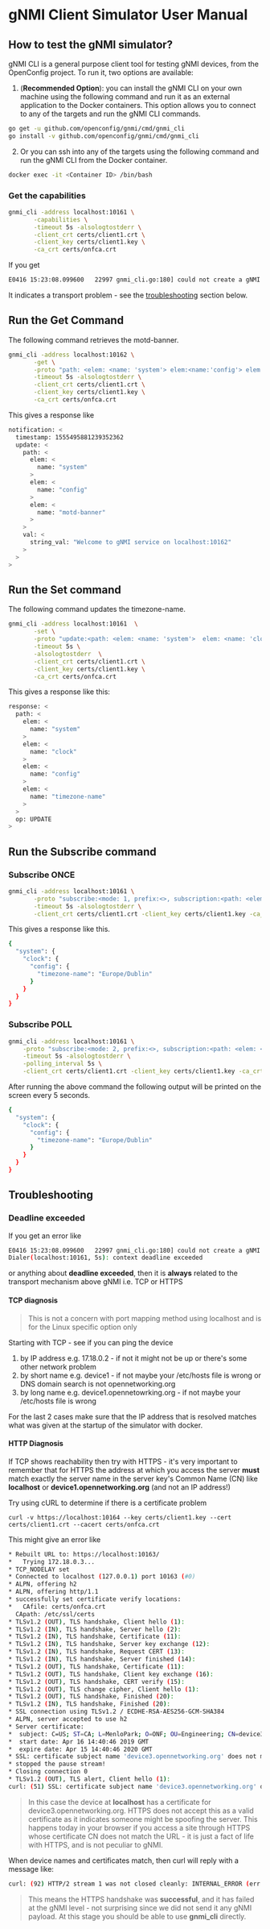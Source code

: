 # gNMI Client Simulator User Manual

## How to test the gNMI simulator? 

gNMI CLI is a general purpose client tool for testing gNMI devices, from
the OpenConfig project.
To run it, two options are available:

1. (**Recommended Option**): you can install the gNMI CLI on your own machine using the following command and run it as an external application to the Docker containers. This option allows you to connect to any of the targets and run the gNMI CLI commands. 
```bash
go get -u github.com/openconfig/gnmi/cmd/gnmi_cli
go install -v github.com/openconfig/gnmi/cmd/gnmi_cli
```
2. Or you can ssh into any of the targets using the following command and run 
the gNMI CLI from the Docker container. 
```bash
docker exec -it <Container ID> /bin/bash
```

### Get the capabilities
```bash
gnmi_cli -address localhost:10161 \
       -capabilities \
       -timeout 5s -alsologtostderr \
       -client_crt certs/client1.crt \
       -client_key certs/client1.key \
       -ca_crt certs/onfca.crt
```

If you get
```bash
E0416 15:23:08.099600   22997 gnmi_cli.go:180] could not create a gNMI client: Dialer(localhost:10161, 5s): context deadline exceeded
```
It indicates a transport problem - see the [troubleshooting](#deadline-exceeded) section below.

## Run the Get Command
The following command retrieves the motd-banner.
```bash
gnmi_cli -address localhost:10162 \
       -get \
       -proto "path: <elem: <name: 'system'> elem:<name:'config'> elem: <name: 'motd-banner'>>" \
       -timeout 5s -alsologtostderr \
       -client_crt certs/client1.crt \
       -client_key certs/client1.key \
       -ca_crt certs/onfca.crt
```

This gives a response like
```bash
notification: <
  timestamp: 1555495881239352362
  update: <
    path: <
      elem: <
        name: "system"
      >
      elem: <
        name: "config"
      >
      elem: <
        name: "motd-banner"
      >
    >
    val: <
      string_val: "Welcome to gNMI service on localhost:10162"
    >
  >
>
```

## Run the Set command
The following command updates the timezone-name.  
```bash
gnmi_cli -address localhost:10161  \
       -set \
       -proto "update:<path: <elem: <name: 'system'>  elem: <name: 'clock' > elem: <name: 'config'> elem: <name: 'timezone-name'>> val: <string_val: 'Europe/Paris'>>"  \
       -timeout 5s \
       -alsologtostderr  \
       -client_crt certs/client1.crt \
       -client_key certs/client1.key \
       -ca_crt certs/onfca.crt
```

This gives a response like this:
```bash
response: <
  path: <
    elem: <
      name: "system"
    >
    elem: <
      name: "clock"
    >
    elem: <
      name: "config"
    >
    elem: <
      name: "timezone-name"
    >
  >
  op: UPDATE
>
```

## Run the Subscribe command
### Subscribe ONCE
```bash
gnmi_cli -address localhost:10161 \
       -proto "subscribe:<mode: 1, prefix:<>, subscription:<path: <elem: <name: 'openconfig-system:system'>  elem: <name: 'clock' > elem: <name: 'config'> elem: <name: 'timezone-name'>>>>" \
       -timeout 5s -alsologtostderr \
       -client_crt certs/client1.crt -client_key certs/client1.key -ca_crt certs/onfca.crt
```

This gives a response like this. 
```bash
{
  "system": {
    "clock": {
      "config": {
        "timezone-name": "Europe/Dublin"
      }
    }
  }
}
```
### Subscribe POLL
```bash
gnmi_cli -address localhost:10161 \
    -proto "subscribe:<mode: 2, prefix:<>, subscription:<path: <elem: <name: 'openconfig-system:system'>  elem: <name: 'clock' > elem: <name: 'config'> elem: <name: 'timezone-name'>>>>" \
    -timeout 5s -alsologtostderr \
    -polling_interval 5s \
    -client_crt certs/client1.crt -client_key certs/client1.key -ca_crt certs/onfca.crt
```
After running the above command the following output will be printed on the screen every 5 seconds. 
```bash
{
  "system": {
    "clock": {
      "config": {
        "timezone-name": "Europe/Dublin"
      }
    }
  }
}
```

## Troubleshooting

### Deadline exceeded
If you get an error like
```bash
E0416 15:23:08.099600   22997 gnmi_cli.go:180] could not create a gNMI client:
Dialer(localhost:10161, 5s): context deadline exceeded
```

or anything about __deadline exceeded__, then it is **always** related to the
transport mechanism above gNMI i.e. TCP or HTTPS

#### TCP diagnosis
> This is not a concern with port mapping method using localhost and is for 
> the Linux specific option only

Starting with TCP - see if you can ping the device
1. by IP address e.g. 17.18.0.2 - if not it might not be up or there's some
   other network problem
2. by short name e.g. device1 - if not maybe your /etc/hosts file is wrong or
   DNS domain search is not opennetworking.org
3. by long name e.g. device1.opennetowrking.org - if not maybe your /etc/hosts
   file is wrong

For the last 2 cases make sure that the IP address that is resolved matches what
was given at the startup of the simulator with docker.

#### HTTP Diagnosis
If TCP shows reachability then try with HTTPS - it's very important to remember
that for HTTPS the address at which you access the server **must** match exactly
the server name in the server key's Common Name (CN) like __localhost__ or
__device1.opennetworking.org__ (and not an IP address!)

Try using cURL to determine if there is a certificate problem
```
curl -v https://localhost:10164 --key certs/client1.key --cert certs/client1.crt --cacert certs/onfca.crt
```
This might give an error like
```bash
* Rebuilt URL to: https://localhost:10163/
*   Trying 172.18.0.3...
* TCP_NODELAY set
* Connected to localhost (127.0.0.1) port 10163 (#0)
* ALPN, offering h2
* ALPN, offering http/1.1
* successfully set certificate verify locations:
*   CAfile: certs/onfca.crt
  CApath: /etc/ssl/certs
* TLSv1.2 (OUT), TLS handshake, Client hello (1):
* TLSv1.2 (IN), TLS handshake, Server hello (2):
* TLSv1.2 (IN), TLS handshake, Certificate (11):
* TLSv1.2 (IN), TLS handshake, Server key exchange (12):
* TLSv1.2 (IN), TLS handshake, Request CERT (13):
* TLSv1.2 (IN), TLS handshake, Server finished (14):
* TLSv1.2 (OUT), TLS handshake, Certificate (11):
* TLSv1.2 (OUT), TLS handshake, Client key exchange (16):
* TLSv1.2 (OUT), TLS handshake, CERT verify (15):
* TLSv1.2 (OUT), TLS change cipher, Client hello (1):
* TLSv1.2 (OUT), TLS handshake, Finished (20):
* TLSv1.2 (IN), TLS handshake, Finished (20):
* SSL connection using TLSv1.2 / ECDHE-RSA-AES256-GCM-SHA384
* ALPN, server accepted to use h2
* Server certificate:
*  subject: C=US; ST=CA; L=MenloPark; O=ONF; OU=Engineering; CN=device3.opennetworking.org
*  start date: Apr 16 14:40:46 2019 GMT
*  expire date: Apr 15 14:40:46 2020 GMT
* SSL: certificate subject name 'device3.opennetworking.org' does not match target host name 'localhost'
* stopped the pause stream!
* Closing connection 0
* TLSv1.2 (OUT), TLS alert, Client hello (1):
curl: (51) SSL: certificate subject name 'device3.opennetworking.org' does not match target host name 'localhost'
```

> In this case the device at __localhost__ has a certificate for
> device3.opennetworking.org. HTTPS does not accept this as a valid certificate
> as it indicates someone might be spoofing the server. This happens today in
> your browser if you access a site through HTTPS whose certificate CN does not
> match the URL - it is just a fact of life with HTTPS, and is not peculiar to gNMI.

When device names and certificates match, then curl will reply with a message like:
```bash
curl: (92) HTTP/2 stream 1 was not closed cleanly: INTERNAL_ERROR (err 2)
```

> This means the HTTPS handshake was __successful__, and it has failed at the
> gNMI level - not surprising since we did not send it any gNMI payload. At this
> stage you should be able to use **gnmi_cli** directly.
